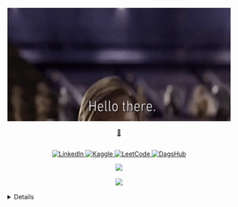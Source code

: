 <p align="center">
  <img src="img/hello.gif" alt="Banner" height='256px' width="800px">
</p>

<a href="https://huggingface.co/r3tr0quan">
  <p align="center">
    <b>🤗</b>
  </p>
</a>

<p align="center">
<br>
    <a href="https://www.linkedin.com/in/joshua-rwanda-a902b51a6">
        <img src="https://img.shields.io/badge/LinkedIn-purple?style=flat-square&logo=linkedin" alt="LinkedIn">
    </a>
    <a href="https://www.kaggle.com/joshuarwanda">
        <img src="https://img.shields.io/badge/Kaggle-purple?style=flat-square&logo=kaggle" alt="Kaggle">
    </a>
    <a href="https://leetcode.com/joshuarwanda/">
        <img src="https://img.shields.io/badge/LeetCode-purple?style=flat-square&logo=LeetCode" alt="LeetCode">
    </a>
     <a href="https://dagshub.com/R3TR0Quan">
        <img src="https://img.shields.io/badge/DagsHub-purple?style=flat-square&logo=dagshub" alt="DagsHub">
    </a>

<p>





<p align="center">
  <a href="https://github.com/R3TR0Quan">
    <img src="https://komarev.com/ghpvc/?username=Ramatich&color=blue&style=flat)" />
  </a>
</p>

<p align="center">
  <img src="https://github-readme-stats.vercel.app/api?username=R3TR0Quan&show_icons=true&theme=dark">
</p>

<p align="center">
<details>
  <a href="https://github.com/R3TR0Quan">
    <img src="http://github-profile-summary-cards.vercel.app/api/cards/profile-details?username=R3TR0Quan&theme=transparent" />
  </a>
  <a href="https://github.com/R3TR0Quan">
    <img src="https://github-readme-streak-stats.herokuapp.com/?user=R3TR0Quan&hide_border=true&card_width=338&theme=transparent" />
  </a>
  <a href="https://github.com/R3TR0Quan">
    <img src="http://github-profile-summary-cards.vercel.app/api/cards/stats?username=Ramatich&theme=transparent" />
  </a>
  <a href="https://github.com/R3TR0Quan">
    <img src="https://github-readme-stats.vercel.app/api/top-langs/?username=R3TR0Quan&langs_count=10&exclude_repo=&hide=layout=default&card_width=699&hide_border=true&theme=transparent" />
  </a>
</p>
</details>
<!-- ![GitHub Grade](https://github-readme-stats.vercel.app/api?username=R3TR0Quan&show_icons=true&theme=dark) -->
